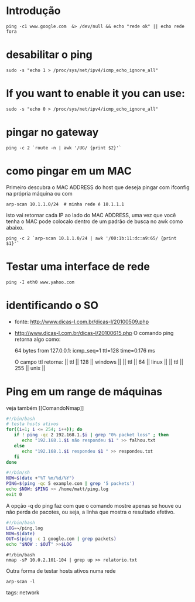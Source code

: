 # Introdução

    ping -c1 www.google.com  &> /dev/null && echo "rede ok" || echo rede fora

# desabilitar o ping

    sudo -s "echo 1 > /proc/sys/net/ipv4/icmp_echo_ignore_all"

# If you want to enable it you can use:

    sudo -s "echo 0 > /proc/sys/net/ipv4/icmp_echo_ignore_all"

# pingar no gateway

    ping -c 2 `route -n | awk '/UG/ {print $2}'`

# como pingar em um MAC
Primeiro descubra o MAC ADDRESS do host que deseja pingar com ifconfig na
própria máquina ou com

    arp-scan 10.1.1.0/24  # minha rede é 10.1.1.1

isto vai retornar cada IP ao lado do MAC ADDRESS, uma vez
que você tenha o MAC pode colocalo dentro de um padrão de busca no awk
como abaixo.

    ping -c 2 `arp-scan 10.1.1.0/24 | awk '/00:1b:11:dc:a9:65/ {print $1}'`

# Testar uma interface de rede

    ping -I eth0 www.yahoo.com

# identificando o SO
* fonte: http://www.dicas-l.com.br/dicas-l/20100509.php
* http://www.dicas-l.com.br/dicas-l/20100615.php
O comando ping retorna algo como:

    64 bytes from 127.0.0.1: icmp_seq=1 ttl=128 time=0.176 ms

    O campo ttl retorna:
    || ttl || 128 || windows ||
    || ttl || 64 || linux ||
    || ttl || 255 || unix ||

# Ping em um range de máquinas
veja também [[ComandoNmap]]

``` sh
#!/bin/bash
# testa hosts ativos
for((i=1; i <= 254; i++)); do
   if ! ping -qc 2 192.168.1.$i | grep "0% packet loss" ; then
      echo "192.168.1.$i não respondeu $1 " >> falhou.txt
   else
      echo "192.168.1.$i respondeu $1 " >> respondeu.txt
   fi
done
```

``` sh
#!/bin/sh
NOW=$(date +"%T %m/%d/%Y")
PING=$(ping -qc 5 example.com | grep '5 packets')
echo $NOW: $PING >> /home/matt/ping.log
exit 0
```

A opção -q do ping faz com que o comando mostre apenas
se houve ou não perda de pacotes, ou seja, a linha que mostra
o resultado efetivo.

``` sh
#!/bin/bash
LOG=~/ping.log
NOW=$(date)
OUT=$(ping -c 1 google.com | grep packets)
echo "$NOW : $OUT" >>$LOG
```

    #!/bin/bash
    nmap -sP 10.0.2.101-104 | grep up >> relatorio.txt

Outra forma de testar hosts ativos numa rede

    arp-scan -l

tags: network
